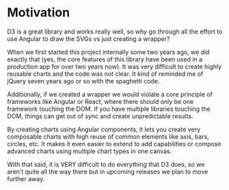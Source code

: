 # Motivation

D3 is a great library and works really well, so why go through all the effort
to use Angular to draw the SVGs vs just creating a wrapper?

When we first started this project internally some two years ago, we did exactly
that (yes, the core features of this library have been used in a production app for over two
years now). It was very difficult to create highly reusable charts and the code
was not clear. It kind of reminded me of jQuery seven years ago or so with the spaghetti code.

Additionally, if we created a wrapper we would violate a core principle of frameworks
like Angular or React, where there should only be one framework touching the DOM.
If you have multiple libraries touching the DOM, things can get out of sync and create
unpredictable results.

By creating charts using Angular components, it lets you create very composable
charts with high reuse of common elements like axis, bars, circles, etc. It makes it even easier to extend to add capabilities or compose advanced charts using multiple chart types
in one canvas.

With that said, it is VERY difficult to do everything that D3 does, so we aren't
quite all the way there but in upcoming releases we plan to move further away.
